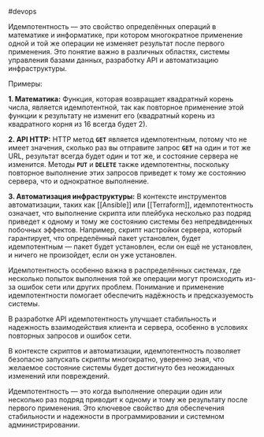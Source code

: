 #devops 

Идемпотентность — это свойство определённых операций в математике и информатике, при котором многократное применение одной и той же операции не изменяет результат после первого применения. Это понятие важно в различных областях, системы управления базами данных, разработку API и автоматизацию инфраструктуры.

Примеры:

**1. Математика:** Функция, которая возвращает квадратный корень числа, является идемпотентной, так как повторное применение этой функции к результату не изменит его (квадратный корень из квадратного корня из 16 всегда будет 2).

**2. API HTTP:** HTTP метод **`GET`** является идемпотентным, потому что не имеет значения, сколько раз вы отправите запрос **`GET`** на один и тот же URL, результат всегда будет один и тот же, и состояние сервера не изменится. Методы **`PUT`** и **`DELETE`** также идемпотентны, поскольку повторное выполнение этих запросов приведет к тому же состоянию сервера, что и однократное выполнение.

**3. Автоматизация инфраструктуры:** В контексте инструментов автоматизации, таких как [[Ansible]] или [[Terraform]], идемпотентность означает, что выполнение скрипта или плейбука несколько раз подряд приведет к одному и тому же состоянию системы без непредвиденных побочных эффектов. Например, скрипт настройки сервера, который гарантирует, что определённый пакет установлен, будет идемпотентным — пакет будет установлен, если он ещё не установлен, и ничего не произойдет, если он уже установлен.

Идемпотентность особенно важна в распределённых системах, где несколько попыток выполнения той же операции могут происходить из-за ошибок сети или других проблем. Понимание и применение идемпотентности помогает обеспечить надёжность и предсказуемость системы.

В разработке API идемпотентность улучшает стабильность и надежность взаимодействия клиента и сервера, особенно в условиях повторных запросов и ошибок сети.

В контексте скриптов и автоматизации, идемпотентность позволяет безопасно запускать скрипты многократно, уверенно зная, что желаемое состояние системы будет достигнуто без неожиданных изменений или повреждений.

Идемпотентность — это когда выполнение операции один или несколько раз подряд приводит к одному и тому же результату после первого применения. Это ключевое свойство для обеспечения стабильности и надежности в программировании и системном администрировании.